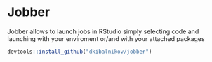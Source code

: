 # Jobber

Jobber allows to launch jobs in RStudio simply selecting code and launching with your enviroment or/and with your attached packages

```R
devtools::install_github("dkibalnikov/jobber")
```
